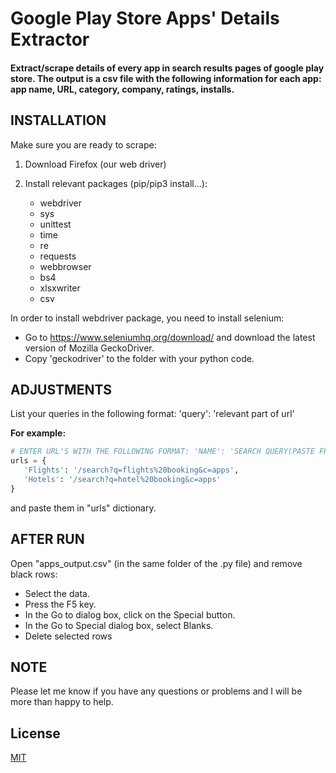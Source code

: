 # Google Play Store Apps' Details Extractor

#### Extract/scrape details of every app in search results pages of google play store. The output is a csv file with the following information for each app: app name, URL, category, company, ratings, installs.

## INSTALLATION
Make sure you are ready to scrape:
1. Download Firefox (our web driver)
2. Install relevant packages (pip/pip3 install…):

   * webdriver 
   * sys 
   * unittest 
   * time 
   * re 
   * requests 
   * webbrowser 
   * bs4
   * xlsxwriter
   * csv

In order to install webdriver package, you need to install selenium:
  * Go to https://www.seleniumhq.org/download/ and download the latest version of Mozilla GeckoDriver.
  * Copy 'geckodriver' to the folder with your python code.

## ADJUSTMENTS

List your queries in the following format: 'query': 'relevant part of url'

**For example:** 
 ```python
 # ENTER URL'S WITH THE FOLLOWING FORMAT: 'NAME': 'SEARCH QUERY(PASTE FROM URL)'
urls = {
    'Flights': '/search?q=flights%20booking&c=apps',
    'Hotels': '/search?q=hotel%20booking&c=apps'
}
 ```
and paste them in "urls" dictionary.
 
## AFTER RUN
Open "apps_output.csv" (in the same folder of the .py file) and remove black rows:
  *	Select the data.
  *	Press the F5 key.
  *	In the Go to dialog box, click on the Special button.
  *	In the Go to Special dialog box, select Blanks.
  *	Delete selected rows

## NOTE
Please let me know if you have any questions or problems and I will be more than happy to help.

## License
[MIT](https://choosealicense.com/licenses/mit/)
